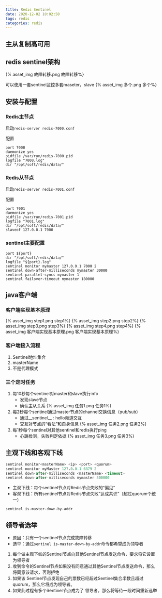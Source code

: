 ```yaml
---
title: Redis Sentinel
date: 2020-12-02 10:02:50
tags: redis
categories: redis
---
```

## 主从复制高可用

## redis sentinel架构

{% asset_img 故障转移.png 故障转移%}

可以使用一套sentinel监控多套maseter，slave
{% asset_img 多个.png 多个%}

## 安装与配置

### Redis主节点

启动`redis-server redis-7000.conf`

配置

```
port 7000
daemonize yes
pidfile /var/run/redis-7000.pid
logfile "7000.log"
dir "/opt/soft/redis/data/"
```

### Redis从节点

启动`redis-server redis-7001.conf`

配置

```
port 7001
daemonize yes
pidfile /var/run/redis-7001.pid
logfile "7001.log"
dir "/opt/soft/redis/data/"
slaveof 127.0.0.1 7000
```

### sentinel主要配置

```
port ${port}
dir "/opt/soft/redis/data/"
logfile "${port}.log"
sentinel monitor mymaster 127.0.0.1 7000 2
sentinel down-after-milliseconds mymaster 30000
sentinel parallel-syncs mymaster 1
sentinel failover-timeout mymaster 180000
```

## java客户端

### 客户端实现基本原理

{% asset_img step1.png step1%}
{% asset_img step2.png step2%}
{% asset_img step3.png step3%}
{% asset_img step4.png step4%}
{% asset_img 客户端实现基本原理.png 客户端实现基本原理%}

### 客户端接入流程

1. Sentinel地址集合
2. masterName
3. 不是代理模式

### 三个定时任务

1. 每10秒每个sentinel对master和slave执行info
    - 发现slave节点
    - 确认主从关系
    {% asset_img 任务1.png 任务1%}
2. 每2秒每个sentinel通过master节点的channel交换信息（pub/sub）
    - 通过__sentinel__ : hello频道交互
    - 交互对节点的“看法”和自身信息
    {% asset_img 任务2.png 任务2%}
3. 每1秒每个sentinel对其他sentinel和redis执行ping
    - 心跳检测，失败判定依据
    {% asset_img 任务3.png 任务3%}

## 主观下线和客观下线

```sql
sentinel monitor<masterName> <ip> <port> <quorum>
sentinel monitor myMaster 127.0.0.1 6379 2
sentinel down-after-milliseconds <masterName> <timeout>
sentinel down-after-milliseconds mymaster 300000 
```

- 主观下线：每个sentinel节点对Redis节点失败的“偏见”
- 客观下线：所有sentinel节点对Redis节点失败“达成共识”（超过quorum个统一）

`sentinel is-master-down-by-addr`

## 领导者选举

- 原因：只有一个sentinel节点完成故障转移
- 选举：通过`sentinel is-master-down-by-addr`命令都希望成为领导者

1. 每个做主观下线的Sentinel节点向其他Sentinel节点发送命令，要求将它设置为领导者
2. 收到命令的Sentinel节点如果没有同意通过其他Sentinel节点发送命令，那么将同意该请求，否则拒绝
3. 如果该 Sentinel节点发现自己的票数已经超过Sentinel集合半数且超过quorum，那么它将成为领导者。
4. 如果此过程有多个Sentinel节点成为了 领导者，那么将等待一段时间重新选举
